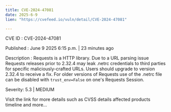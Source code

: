```yaml
---
title: CVE-2024-47081
date: 2025-6-9
lien: "https://cvefeed.io/vuln/detail/CVE-2024-47081"

---
```


CVE ID : CVE-2024-47081

Published :  June 9
2025
6:15 p.m. | 23 minutes ago

Description : Requests is a HTTP library. Due to a URL parsing issue
Requests releases prior to 2.32.4 may leak .netrc credentials to third parties for specific maliciously-crafted URLs. Users should upgrade to version 2.32.4 to receive a fix. For older versions of Requests
use of the .netrc file can be disabled with `trust_env=False` on one's Requests Session.

Severity: 5.3 | MEDIUM

Visit the link for more details
such as CVSS details
affected products
timeline
and more...
